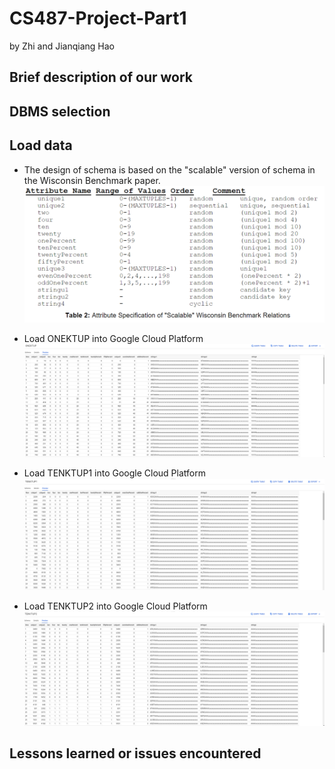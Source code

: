 # CS487-Project-Part1
by Zhi and Jianqiang Hao
## Brief description of our work

## DBMS selection

## Load data
* The design of schema is based on the "scalable" version of schema in the Wisconsin Benchmark paper.
![](img/wisconsin.PNG)

* Load ONEKTUP into Google Cloud Platform
![](img/onek_gcp.PNG)

* Load TENKTUP1 into Google Cloud Platform
![](img/tenk1_gcp.PNG)

* Load TENKTUP2 into Google Cloud Platform
![](img/tenk2_gcp.PNG)


## Lessons learned or issues encountered
